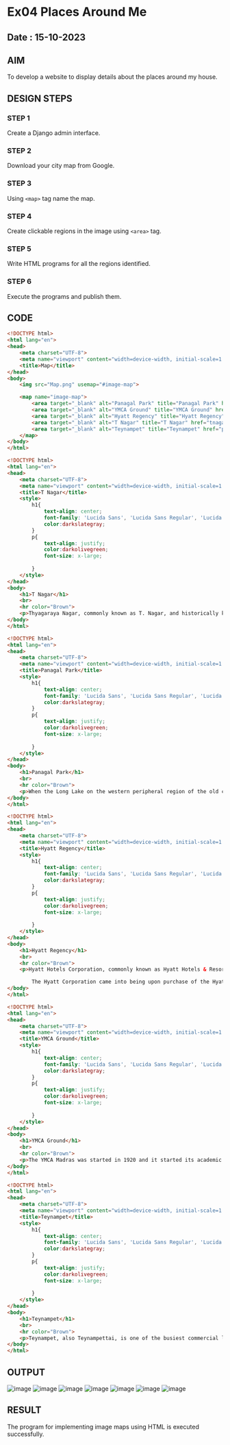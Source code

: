 # Ex04 Places Around Me

## Date : 15-10-2023

## AIM
To develop a website to display details about the places around my house.

## DESIGN STEPS

### STEP 1
Create a Django admin interface.

### STEP 2
Download your city map from Google.

### STEP 3
Using ```<map>``` tag name the map.

### STEP 4
Create clickable regions in the image using ```<area>``` tag.

### STEP 5
Write HTML programs for all the regions identified.

### STEP 6
Execute the programs and publish them.

## CODE

```html
<!DOCTYPE html>
<html lang="en">
<head>
    <meta charset="UTF-8">
    <meta name="viewport" content="width=device-width, initial-scale=1.0">
    <title>Map</title>
</head>
<body>
    <img src="Map.png" usemap="#image-map">

    <map name="image-map">
        <area target="_blank" alt="Panagal Park" title="Panagal Park" href="park.html" coords="601,182,686,268" shape="rect">
        <area target="_blank" alt="YMCA Ground" title="YMCA Ground" href="ground.html" coords="957,889,1024,968" shape="rect">
        <area target="_blank" alt="Hyatt Regency" title="Hyatt Regency" href="hyatt.html" coords="1293,113,1479,157" shape="rect">
        <area target="_blank" alt="T Nagar" title="T Nagar" href="tnagar.html" coords="489,556,650,619" shape="rect">
        <area target="_blank" alt="Teynampet" title="Teynampet" href="pet.html" coords="1222,418,1332,463" shape="rect">
    </map>
</body>
</html>
```

```html
<!DOCTYPE html>
<html lang="en">
<head>
    <meta charset="UTF-8">
    <meta name="viewport" content="width=device-width, initial-scale=1.0">
    <title>T Nagar</title>
    <style>
        h1{
            text-align: center;
            font-family: 'Lucida Sans', 'Lucida Sans Regular', 'Lucida Grande', 'Lucida Sans Unicode', Geneva, Verdana, sans-serif;
            color:darkslategray;
        }
        p{
            text-align: justify;
            color:darkolivegreen;
            font-size: x-large;
            
        }
    </style>
</head>
<body>
    <h1>T Nagar</h1>
    <br>
    <hr color="Brown">
    <p>Thyagaraya Nagar, commonly known as T. Nagar, and historically known as East Mambalam,[1] is a very affluent commercial and residential neighbourhood in Chennai, Tamil Nadu, India. It is surrounded by Nungambakkam in the North, Teynampet in the East, Nandanam in the South-East, C.I.T. Nagar (a part of Greater Nandanam region) in the South and West Mambalam and Kodambakkam in the West. The stretch between Duraiswamy Road and T. Nagar Bus Stand has some of the costliest real estates in Chennai. It was constructed between 1923 and 1925 by the Madras Presidency government of the Raja of Panagal as a part of town planning activities initiated according to the Madras Town Planning Act of 1920. The town was named after P. Thyagaraya Chetty. The streets, parks and localities in the new neighbourhood were named after important officials in the provincial government.</p>
</body>
</html>
```

```html
<!DOCTYPE html>
<html lang="en">
<head>
    <meta charset="UTF-8">
    <meta name="viewport" content="width=device-width, initial-scale=1.0">
    <title>Panagal Park</title>
    <style>
        h1{
            text-align: center;
            font-family: 'Lucida Sans', 'Lucida Sans Regular', 'Lucida Grande', 'Lucida Sans Unicode', Geneva, Verdana, sans-serif;
            color:darkslategray;
        }
        p{
            text-align: justify;
            color:darkolivegreen;
            font-size: x-large;
            
        }
    </style>
</head>
<body>
    <h1>Panagal Park</h1>
    <br>
    <hr color="Brown">
    <p>When the Long Lake on the western peripheral region of the old city was drained out and the area of T. Nagar was newly carved out of the existing neighborhood of Mambalam in 1923, a park was developed in the centre of the new locality intended to be a residential one. The park was named Panagal Park honouring the then Chief Minister of Madras, the Raja of Panagal.</p>
</body>
</html>
```

```html
<!DOCTYPE html>
<html lang="en">
<head>
    <meta charset="UTF-8">
    <meta name="viewport" content="width=device-width, initial-scale=1.0">
    <title>Hyatt Regency</title>
    <style>
        h1{
            text-align: center;
            font-family: 'Lucida Sans', 'Lucida Sans Regular', 'Lucida Grande', 'Lucida Sans Unicode', Geneva, Verdana, sans-serif;
            color:darkslategray;
        }
        p{
            text-align: justify;
            color:darkolivegreen;
            font-size: x-large;
            
        }
    </style>
</head>
<body>
    <h1>Hyatt Regency</h1>
    <br>
    <hr color="Brown">
    <p>Hyatt Hotels Corporation, commonly known as Hyatt Hotels & Resorts, is an American multinational hospitality company headquartered in the Riverside Plaza area of Chicago that manages and franchises luxury and business hotels, resorts, and vacation properties. Hyatt Hotels & Resorts is one of the businesses managed by the Pritzker family.

        The Hyatt Corporation came into being upon purchase of the Hyatt House, at Los Angeles International Airport, on September 27, 1957. In 1969, Hyatt began expanding internationally.</p>
</body>
</html>
```

```html
<!DOCTYPE html>
<html lang="en">
<head>
    <meta charset="UTF-8">
    <meta name="viewport" content="width=device-width, initial-scale=1.0">
    <title>YMCA Ground</title>
    <style>
        h1{
            text-align: center;
            font-family: 'Lucida Sans', 'Lucida Sans Regular', 'Lucida Grande', 'Lucida Sans Unicode', Geneva, Verdana, sans-serif;
            color:darkslategray;
        }
        p{
            text-align: justify;
            color:darkolivegreen;
            font-size: x-large;
            
        }
    </style>
</head>
<body>
    <h1>YMCA Ground</h1>
    <br>
    <hr color="Brown">
    <p>The YMCA Madras was started in 1920 and it started its academic operation from the year 1931, as a first Physical Education college of South Asia with two academic programmes, 'Certificate in Physical Education' and 'Diploma in Physical Education' affiliated to the University of Madras.</p>
</body>
</html>
```

```html
<!DOCTYPE html>
<html lang="en">
<head>
    <meta charset="UTF-8">
    <meta name="viewport" content="width=device-width, initial-scale=1.0">
    <title>Teynampet</title>
    <style>
        h1{
            text-align: center;
            font-family: 'Lucida Sans', 'Lucida Sans Regular', 'Lucida Grande', 'Lucida Sans Unicode', Geneva, Verdana, sans-serif;
            color:darkslategray;
        }
        p{
            text-align: justify;
            color:darkolivegreen;
            font-size: x-large;
            
        }
    </style>
</head>
<body>
    <h1>Teynampet</h1>
    <br>
    <hr color="Brown">
    <p>Teynampet, also Teynampettai, is one of the busiest commercial localities in the city of Chennai, Tamil Nadu, India.[1] Part of the city's central business district, it is surrounded by Gopalapuram in the north, Mylapore in the east, Alwarpet in the south, Nandanam in the south-west and T.Nagar in the west.[2] The Teynampet Signal is one of the most important road junctions in Chennai and witnesses some of the worst traffic during peak hours in the city.[3] Teynampet is home to some of the most expensive real estate and properties in Chennai.[1] The Teynampet section of Anna Salai hosts some of the most important Government offices and luxury hotels in the city.</p>
</body>
</html>
```

## OUTPUT

![image](https://github.com/rahulramakrishnann/Exp-4-web/assets/143045415/5a26901e-61db-485a-92e3-06aa163cd160)
![image](https://github.com/rahulramakrishnann/Exp-4-web/assets/143045415/5c6f5cf0-7934-437c-82c1-9e606bcba4a3)
![image](https://github.com/rahulramakrishnann/Exp-4-web/assets/143045415/eef7a168-b981-4e50-bfd8-58f25624ea6b)
![image](https://github.com/rahulramakrishnann/Exp-4-web/assets/143045415/3fbd2660-6e48-46ef-8c9d-a3c44e15bb6a)
![image](https://github.com/rahulramakrishnann/Exp-4-web/assets/143045415/50672aa3-d550-4255-bc90-c6f7e1664785)
![image](https://github.com/rahulramakrishnann/Exp-4-web/assets/143045415/937bdf81-7daf-43d5-8fee-d9b085624a8b)
![image](https://github.com/rahulramakrishnann/Exp-4-web/assets/143045415/f5a71eac-37ab-49a8-96ee-f63640a2c297)



## RESULT
The program for implementing image maps using HTML is executed successfully.
